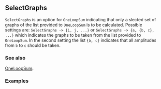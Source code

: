 ## SelectGraphs

`SelectGraphs` is an option for `OneLoopSum` indicating that only a slected set of graphs of the list provided to `OneLoopSum` is to be calculated. Possible settings are: `SelectGraphs -> {i, j, ...}` or `SelectGraphs -> {a, {b, c}, ...}` which indicates the graphs to be taken from the list provided to `OneLoopSum`. In the second setting the list `{b, c}` indicates that all amplitudes from `b` to `c` should be taken.

### See also

[OneLoopSum](OneLoopSum).

### Examples